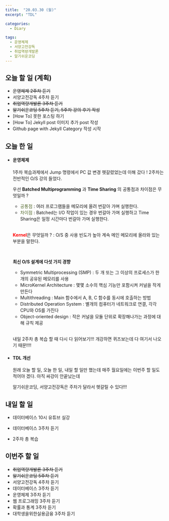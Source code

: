```yaml
---
title:  "20.03.30 (월)"
excerpt: "TDL"

categories:
  - Diary

tags:
  - 운영체제
  - 서양고전강독
  - 취업역량개발론
  - 알기쉬운코딩
---
```


## 오늘 할 일 (계획)

- ~~운영체제 2주차 듣기~~
- 서양고전강독 4주차 듣기
- ~~취업역량개발론 3주차 듣기~~
- ~~알기쉬운코딩 5주차 듣기, 5주차 강의 후기 작성~~
- [How To] 못한 포스팅 하기
- [How To] Jekyll post 이미지 추가 post 작성
- Github page with Jekyll Category 작성 시작



## 오늘 한 일

- #### 운영체제

  1주차 복습과제에서 Jump 명령에서 PC 값 변경 헷갈렸었는데 이해 갔다 ! 2주차는 전반적인 O/S 강의 들었다.
  
  우선 **Batched Multiprogramming** 과 **Time Sharing** 의 공통점과 차이점은 무엇일까 ?
  
  - <span style="color:darkolivegreen">공통점</span> : 여러 프로그램들을 메모리에 올려 번갈아 가며 실행한다.
  - <span style="color:darkolivegreen">차이점</span> : Batched는 I/O 작업이 있는 경우 번갈아 가며 실행하고 Time Sharing은 일정 시간마다 번갈아 가며 실행한다.
  
  <br>
  
  <span style="color:red">**Kernel**</span>은 무엇일까 ? : O/S 중 사용 빈도가 높아 계속 메인 메모리에 올라와 있는 부분을 말한다.
  
  <br>
  
  **최신 O/S 설계에 다섯 가지 경향**
  
  - Symmetric Multiprocessing (SMP) : 두 개 또는 그 이상의 프로세스가 한 개의 공유된 메모리를 사용
  - MicroKernel Architecture : 몇몇 소수의 핵심 기능만 포함시켜 커널을 작게 만든다
  - Multithreading : Main 함수에서 A, B, C 함수를 동시에 호출하는 방법
  - Distributed Operation System : 별개의 컴퓨터가 네트워크로 연결, 각각 CPU와 OS를 가진다
  - Object-oriented design : 작은 커널을 모듈 단위로 확장해나가는 과정에 대해 규칙 제공
  
  <br>
  
  내일 2주차 총 복습 할 때 다시 다 읽어보기!!! 개강하면 퀴즈보는데 다 여기서 나오기 때문!!!!
  
- #### TDL 개선

  원래 오늘 할 일, 오늘 한 일, 내일 할 일만 했는데 매주 월요일에는 이번주 할 일도 적어야 겠다. 아직 싸강이 안끝났는데

  알기쉬운코딩, 서양고전강독은 주차가 달라서 헷갈릴 수 있다!!!




## 내일 할 일

- 데이터베이스 10시 유튜브 실강

- 데이터베이스 3주차 듣기

- 2주차 총 복습

  

## 이번주 할 일

- ~~취업역량개발론 3주차 듣기~~
- ~~알기쉬운코딩 5주차 듣기~~
- 서양고전강독 4주차 듣기
- 데이터베이스 3주차 듣기
- 운영체제 3주차 듣기
- 웹 프로그래밍 3주차 듣기
- 확률과 통계 3주차 듣기
- 대학생을위한실용금융 3주차 듣기